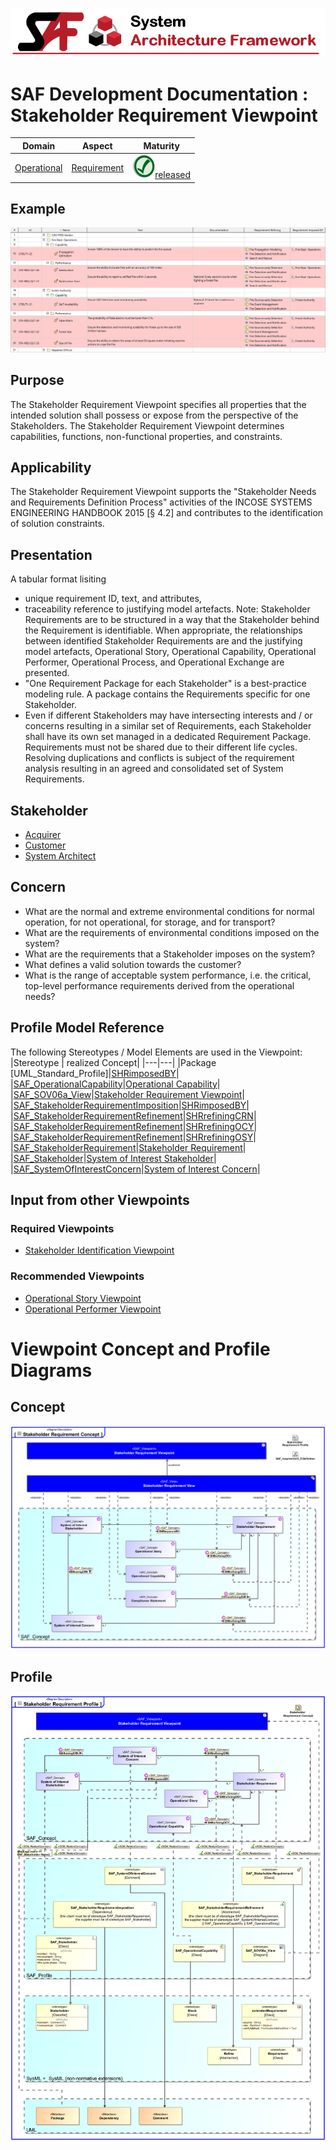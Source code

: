 ![System Architecture Framework](../../diagrams/Banner_SAF.png)
# SAF Development Documentation : Stakeholder Requirement Viewpoint
|**Domain**|**Aspect**|**Maturity**|
| --- | --- | --- |
|[Operational](../../domains.md#Domain-Operational)|[Requirement](../../aspects.md#Aspect-Requirement)|![Released](../../diagrams/Symbol_confirmed.png )[released](../../using-saf/maturity.md#released)|
## Example
![Stakeholder-Requirement-Viewpoint-primary-example.svg](../../vp-examples/Stakeholder-Requirement-Viewpoint-primary-example.svg)
## Purpose
The Stakeholder Requirement Viewpoint specifies all properties that the intended solution shall possess or expose from the perspective of the Stakeholders. The Stakeholder Requirement Viewpoint determines capabilities, functions, non-functional properties, and constraints.
## Applicability
The Stakeholder Requirement Viewpoint supports the "Stakeholder Needs and Requirements Definition Process" activities of the INCOSE SYSTEMS ENGINEERING HANDBOOK 2015 [§ 4.2] and contributes to the identification of solution constraints.
## Presentation
A tabular format lisiting
* unique requirement ID, text, and attributes,
* traceability reference to justifying model artefacts.
Note: Stakeholder Requirements are to be structured in a way that the Stakeholder behind the Requirement is identifiable. When appropriate, the relationships between identified Stakeholder Requirements are and the justifying model artefacts, Operational Story, Operational Capability, Operational Performer, Operational Process, and Operational Exchange are presented.
* "One Requirement Package for each Stakeholder" is a best-practice modeling rule. A package contains the Requirements specific for one Stakeholder.
* Even if different Stakeholders may have intersecting interests and / or concerns resulting in a similar set of Requirements, each Stakeholder shall have its own set managed in a dedicated Requirement Package. Requirements must not be shared due to their different life cycles. Resolving duplications and conflicts is subject of the requirement analysis resulting in an agreed and consolidated set of System Requirements.

## Stakeholder
* [Acquirer](../../stakeholders.md#Acquirer)
* [Customer](../../stakeholders.md#Customer)
* [System Architect](../../stakeholders.md#System-Architect)
## Concern
* What are the normal and extreme environmental conditions for normal operation, for not operational, for storage, and for transport?
* What are the requirements of environmental conditions imposed on the system?
* What are the requirements that a Stakeholder imposes on the system?
* What defines a valid solution towards the customer?
* What is the range of acceptable system performance, i.e. the critical, top-level performance requirements derived from the operational needs?
## Profile Model Reference
The following Stereotypes / Model Elements are used in the Viewpoint:
|Stereotype | realized Concept|
|---|---|
|Package [UML_Standard_Profile]|[SHRimposedBY](../concept/concepts.md#SHRimposedBY)|
|[SAF_OperationalCapability](../../stereotypes.md#SAF_OperationalCapability)|[Operational Capability](../concept/concepts.md#Operational-Capability)|
|[SAF_SOV06a_View](../../stereotypes.md#SAF_SOV06a_View)|[Stakeholder Requirement Viewpoint](../concept/concepts.md#Stakeholder-Requirement-Viewpoint)|
|[SAF_StakeholderRequirementImposition](../../stereotypes.md#SAF_StakeholderRequirementImposition)|[SHRimposedBY](../concept/concepts.md#SHRimposedBY)|
|[SAF_StakeholderRequirementRefinement](../../stereotypes.md#SAF_StakeholderRequirementRefinement)|[SHRrefiningCRN](../concept/concepts.md#SHRrefiningCRN)|
|[SAF_StakeholderRequirementRefinement](../../stereotypes.md#SAF_StakeholderRequirementRefinement)|[SHRrefiningOCY](../concept/concepts.md#SHRrefiningOCY)|
|[SAF_StakeholderRequirementRefinement](../../stereotypes.md#SAF_StakeholderRequirementRefinement)|[SHRrefiningOSY](../concept/concepts.md#SHRrefiningOSY)|
|[SAF_StakeholderRequirement](../../stereotypes.md#SAF_StakeholderRequirement)|[Stakeholder Requirement](../concept/concepts.md#Stakeholder-Requirement)|
|[SAF_Stakeholder](../../stereotypes.md#SAF_Stakeholder)|[System of Interest Stakeholder](../concept/concepts.md#System-of-Interest-Stakeholder)|
|[SAF_SystemOfInterestConcern](../../stereotypes.md#SAF_SystemOfInterestConcern)|[System of Interest Concern](../concept/concepts.md#System-of-Interest-Concern)|
## Input from other Viewpoints
### Required Viewpoints
* [Stakeholder Identification Viewpoint](Stakeholder-Identification-Viewpoint.md)
### Recommended Viewpoints
* [Operational Story Viewpoint](Operational-Story-Viewpoint.md)
* [Operational Performer Viewpoint](Operational-Performer-Viewpoint.md)
# Viewpoint Concept and Profile Diagrams
## Concept
![Stakeholder Requirement Concept](diagrams/Stakeholder-Requirement-Concept.svg)
## Profile
![Stakeholder Requirement Profile](diagrams/Stakeholder-Requirement-Profile.svg)
